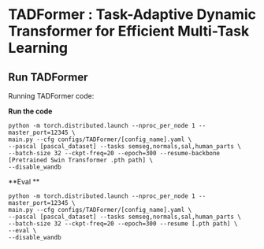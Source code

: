 # TADFormer : Task-Adaptive Dynamic Transformer for Efficient Multi-Task Learning
## Run TADFormer

Running TADFormer code:

**Run the code**
```
python -m torch.distributed.launch --nproc_per_node 1 --master_port=12345 \
main.py --cfg configs/TADFormer/[config_name].yaml \
--pascal [pascal_dataset] --tasks semseg,normals,sal,human_parts \
--batch-size 32 --ckpt-freq=20 --epoch=300 --resume-backbone [Pretrained Swin Transformer .pth path] \
--disable_wandb
```

**Eval **
```
python -m torch.distributed.launch --nproc_per_node 1 --master_port=12345 \
main.py --cfg configs/TADFormer/[config_name].yaml \
--pascal [pascal_dataset] --tasks semseg,normals,sal,human_parts \   
--batch-size 32 --ckpt-freq=20 --epoch=300 --resume [.pth path] \
--eval \
--disable_wandb
```




